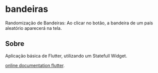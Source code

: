 # bandeiras

Randomização de Bandeiras: Ao clicar no botão, a bandeira de um país aleatório aparecerá na tela.

## Sobre

Aplicação básica de Flutter, utilizando um Statefull Widget.

[online documentation flutter](https://docs.flutter.dev/).
